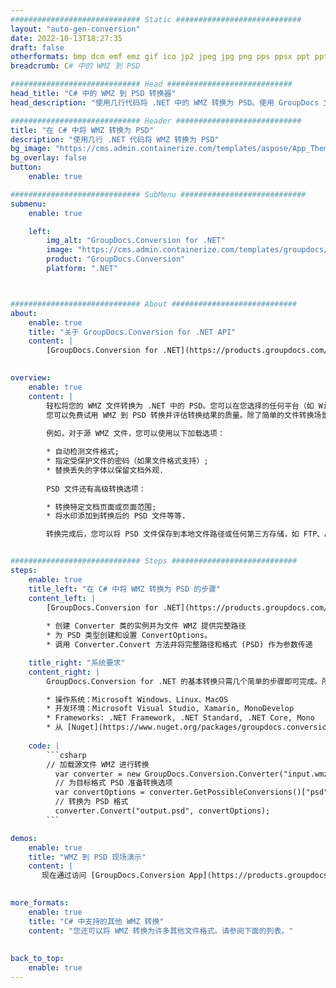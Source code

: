 ```yaml
---
############################# Static ############################
layout: "auto-gen-conversion"
date: 2022-10-13T18:27:35
draft: false
otherformats: bmp dcm emf emz gif ico jp2 jpeg jpg png pps ppsx ppt pptx psb psd svg svgz tga tif tiff webp wmf wmz
breadcrumb: C# 中的 WMZ 到 PSD

############################# Head ############################
head_title: "C# 中的 WMZ 到 PSD 转换器"
head_description: "使用几行代码将 .NET 中的 WMZ 转换为 PSD。使用 GroupDocs 文档转换 API 转换 160 多种文件格式。"

############################# Header ############################
title: "在 C# 中将 WMZ 转换为 PSD"
description: "使用几行 .NET 代码将 WMZ 转换为 PSD"
bg_image: "https://cms.admin.containerize.com/templates/aspose/App_Themes/V3/images/bg/header1.png"
bg_overlay: false
button:
    enable: true

############################# SubMenu ############################
submenu:
    enable: true

    left:
        img_alt: "GroupDocs.Conversion for .NET"
        image: "https://cms.admin.containerize.com/templates/groupdocs/images/product-logos/90x90-noborder/groupdocs-conversion-net.png"
        product: "GroupDocs.Conversion"
        platform: ".NET"



############################# About ############################
about:
    enable: true
    title: "关于 GroupDocs.Conversion for .NET API"
    content: |
        [GroupDocs.Conversion for .NET](https://products.groupdocs.com/conversion/net/)可用于转换Microsoft Word、Excel、PowerPoint、PDF、Visio等格式。 GroupDocs.Conversion 是一个独立的 API，适用于需要高性能的后端和内部系统。它不依赖于任何软件，例如 Microsoft 或 Open Office。
    

overview:
    enable: true
    content: |
        轻松将您的 WMZ 文件转换为 .NET 中的 PSD。您可以在您选择的任何平台（如 Windows、Linux、macOS）中仅使用几行 C# 代码行。
        您可以免费试用 WMZ 到 PSD 转换并评估转换结果的质量。除了简单的文件转换场景，您还可以尝试更高级的选项来加载源 WMZ 文件和保存输出 PSD 结果。 
        
        例如，对于源 WMZ 文件，您可以使用以下加载选项：

        * 自动检测文件格式;
        * 指定受保护文件的密码（如果文件格式支持）;
        * 替换丢失的字体以保留文档外观.
        
        PSD 文件还有高级转换选项：

        * 转换特定文档页面或页面范围;
        * 将水印添加到转换后的 PSD 文件等等.

        转换完成后，您可以将 PSD 文件保存到本地文件路径或任何第三方存储，如 FTP、Amazon S3、Google Drive、Dropbox 等。请注意 - 将 WMZ 转换为 PSD 无需安装任何额外的软件 - 如 MS Office、Open Office、Adobe Acrobat Reader 等。


############################# Steps ############################
steps:
    enable: true
    title_left: "在 C# 中将 WMZ 转换为 PSD 的步骤"
    content_left: |
        [GroupDocs.Conversion for .NET](https://products.groupdocs.com/conversion/net/) 使开发人员只需几行代码即可轻松地将 WMZ 文件转换为 PSD。
        
        * 创建 Converter 类的实例并为文件 WMZ 提供完整路径
        * 为 PSD 类型创建和设置 ConvertOptions。
        * 调用 Converter.Convert 方法并将完整路径和格式 (PSD) 作为参数传递

    title_right: "系统要求"
    content_right: |
        GroupDocs.Conversion for .NET 的基本转换只需几个简单的步骤即可完成。所有主要平台和操作系统都支持我们的 API。在执行以下代码之前，请确保您的系统上安装了以下先决条件。

        * 操作系统：Microsoft Windows、Linux、MacOS
        * 开发环境：Microsoft Visual Studio, Xamarin, MonoDevelop
        * Frameworks: .NET Framework, .NET Standard, .NET Core, Mono
        * 从 [Nuget](https://www.nuget.org/packages/groupdocs.conversion) 获取最新的 GroupDocs.Conversion for .NET
         
    code: |
        ```csharp    
        // 加载源文件 WMZ 进行转换
          var converter = new GroupDocs.Conversion.Converter("input.wmz");
          // 为目标格式 PSD 准备转换选项
          var convertOptions = converter.GetPossibleConversions()["psd"].ConvertOptions;
          // 转换为 PSD 格式
          converter.Convert("output.psd", convertOptions);
        ```

demos:
    enable: true
    title: "WMZ 到 PSD 现场演示"
    content: |
       现在通过访问 [GroupDocs.Conversion App](https://products.groupdocs.app/conversion/family) 网站将 WMZ 转换为 PSD。在线演示具有以下优点
          

more_formats:
    enable: true
    title: "C# 中支持的其他 WMZ 转换"
    content: "您还可以将 WMZ 转换为许多其他文件格式。请参阅下面的列表。"
       
       
back_to_top:
    enable: true
---
```

